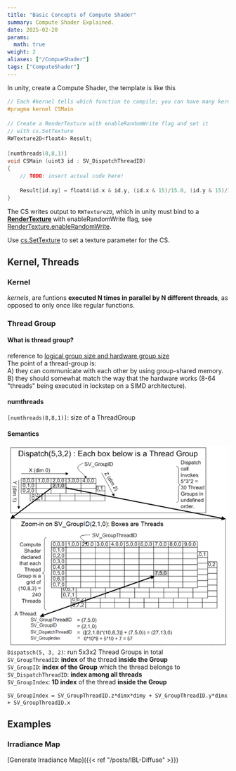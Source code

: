 ```yaml
---
title: "Basic Concepts of Compute Shader"
summary: Compute Shader Explained.
date: 2025-02-20
params:
  math: true
weight: 2
aliases: ["/CompueShader"]
tags: ["ComputeShader"]
---
```


In unity, create a Compute Shader, the template is like this
```c
// Each #kernel tells which function to compile; you can have many kernels
#pragma kernel CSMain

// Create a RenderTexture with enableRandomWrite flag and set it
// with cs.SetTexture
RWTexture2D<float4> Result;

[numthreads(8,8,1)]
void CSMain (uint3 id : SV_DispatchThreadID)
{
    // TODO: insert actual code here!

    Result[id.xy] = float4(id.x & id.y, (id.x & 15)/15.0, (id.y & 15)/15.0, 0.0);
}
```

The CS writes output to `RWTexture2D`, which in unity must bind to a **[RenderTexture](https://docs.unity3d.com/ScriptReference/RenderTexture.html)** with enableRandomWrite flag, see [RenderTexture.enableRandomWrite](https://docs.unity3d.com/ScriptReference/RenderTexture-enableRandomWrite.html).

Use [cs.SetTexture](https://docs.unity3d.com/ScriptReference/ComputeShader.SetTexture.html) to set a texture parameter for the CS.

## Kernel, Threads
### Kernel
_kernels_,  are funtions **executed N times in parallel by N different threads**, as opposed to only once like regular functions.

### Thread Group
#### What is thread group?
reference to [logical group size and hardware group size](https://www.gamedev.net/forums/topic/684530-compute-threads/)  \
The point of a thread-group is:  \
A) they can communicate with each other by using group-shared memory.  \
B) they should somewhat match the way that the hardware works (8-64 "threads" being executed in lockstep on a SIMD architecture).

#### numthreads
`[numthreads(8,8,1)]`: size of a ThreadGroup

#### Semantics
![Semantics](images/Semantics.png)
`Dispatsch(5, 3, 2)`:  run 5x3x2 Thread Groups in total\
`SV_GroupThreadID`: **index** of the thread **inside the Group**\
`SV_GroupID`: **index of the Group** which the thread belongs to\
`SV_DispatchThreadID`: **index among all threads**\
`SV_GroupIndex`: **1D index** of the thread **inside the Group**
```
SV_GroupIndex = SV_GroupThreadID.z*dimx*dimy + SV_GroupThreadID.y*dimx + SV_GroupThreadID.x
```


## Examples
### Irradiance Map
[Generate Irradiance Map]({{< ref "/posts/IBL-Diffuse" >}})

